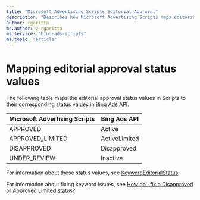 ```yaml
---
title: "Microsoft Advertising Scripts Editorial Approval"
description: "Describes how Microsoft Advertising Scripts maps editorial approval statuses to Bing Ads API editorial approval statuses."
author: rgaritta
ms.author: v-rgaritta
ms.service: "bing-ads-scripts"
ms.topic: "article"
---
```


# Mapping editorial approval status values

The following table maps the editorial approval status values in Scripts to their corresponding status values in Bing Ads API.

|Microsoft Advertising Scripts|Bing Ads API
|-|-
APPROVED|Active
APPROVED_LIMITED|ActiveLimited
DISAPPROVED|Disapproved
UNDER_REVIEW|Inactive

For information about these status values, see [KeywordEditorialStatus](/advertising/campaign-management-service/keywordeditorialstatus).

For information about fixing keyword issues, see [How do I fix a Disapproved or Approved Limited status?](https://help.ads.microsoft.com/apex/index/3/en-us/52022#!)


